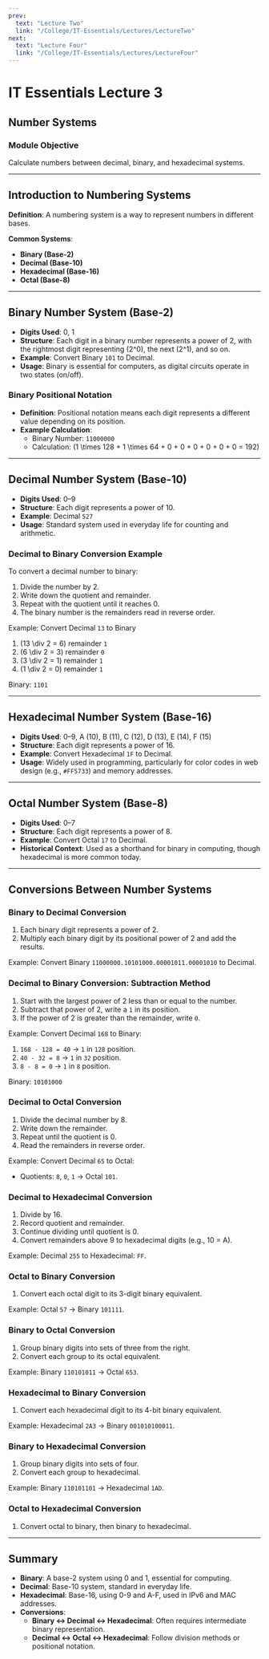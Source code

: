 ```yaml
---
prev:
  text: "Lecture Two"
  link: "/College/IT-Essentials/Lectures/LectureTwo"
next:
  text: "Lecture Four"
  link: "/College/IT-Essentials/Lectures/LectureFour"
---
```


# IT Essentials Lecture 3

## Number Systems

### Module Objective

Calculate numbers between decimal, binary, and hexadecimal systems.

---

## Introduction to Numbering Systems

**Definition**: A numbering system is a way to represent numbers in different bases.

**Common Systems**:

- **Binary (Base-2)**
- **Decimal (Base-10)**
- **Hexadecimal (Base-16)**
- **Octal (Base-8)**

---

## Binary Number System (Base-2)

- **Digits Used**: 0, 1
- **Structure**: Each digit in a binary number represents a power of 2, with the rightmost digit representing \(2^0\), the next \(2^1\), and so on.
- **Example**: Convert Binary `101` to Decimal.
- **Usage**: Binary is essential for computers, as digital circuits operate in two states (on/off).

### Binary Positional Notation

- **Definition**: Positional notation means each digit represents a different value depending on its position.
- **Example Calculation**:
  - Binary Number: `11000000`
  - Calculation: \(1 \times 128 + 1 \times 64 + 0 + 0 + 0 + 0 + 0 + 0 = 192\)

---

## Decimal Number System (Base-10)

- **Digits Used**: 0–9
- **Structure**: Each digit represents a power of 10.
- **Example**: Decimal `527`
- **Usage**: Standard system used in everyday life for counting and arithmetic.

### Decimal to Binary Conversion Example

To convert a decimal number to binary:

1. Divide the number by 2.
2. Write down the quotient and remainder.
3. Repeat with the quotient until it reaches 0.
4. The binary number is the remainders read in reverse order.

Example: Convert Decimal `13` to Binary

1. \(13 \div 2 = 6\) remainder `1`
2. \(6 \div 2 = 3\) remainder `0`
3. \(3 \div 2 = 1\) remainder `1`
4. \(1 \div 2 = 0\) remainder `1`

Binary: `1101`

---

## Hexadecimal Number System (Base-16)

- **Digits Used**: 0–9, A (10), B (11), C (12), D (13), E (14), F (15)
- **Structure**: Each digit represents a power of 16.
- **Example**: Convert Hexadecimal `1F` to Decimal.
- **Usage**: Widely used in programming, particularly for color codes in web design (e.g., `#FF5733`) and memory addresses.

---

## Octal Number System (Base-8)

- **Digits Used**: 0–7
- **Structure**: Each digit represents a power of 8.
- **Example**: Convert Octal `17` to Decimal.
- **Historical Context**: Used as a shorthand for binary in computing, though hexadecimal is more common today.

---

## Conversions Between Number Systems

### Binary to Decimal Conversion

1. Each binary digit represents a power of 2.
2. Multiply each binary digit by its positional power of 2 and add the results.

Example: Convert Binary `11000000.10101000.00001011.00001010` to Decimal.

### Decimal to Binary Conversion: Subtraction Method

1. Start with the largest power of 2 less than or equal to the number.
2. Subtract that power of 2, write a `1` in its position.
3. If the power of 2 is greater than the remainder, write `0`.

Example: Convert Decimal `168` to Binary:

1. `168 - 128 = 40` → `1` in `128` position.
2. `40 - 32 = 8` → `1` in `32` position.
3. `8 - 8 = 0` → `1` in `8` position.

Binary: `10101000`

### Decimal to Octal Conversion

1. Divide the decimal number by 8.
2. Write down the remainder.
3. Repeat until the quotient is 0.
4. Read the remainders in reverse order.

Example: Convert Decimal `65` to Octal:

- Quotients: `8`, `0`, `1` → Octal `101`.

### Decimal to Hexadecimal Conversion

1. Divide by 16.
2. Record quotient and remainder.
3. Continue dividing until quotient is 0.
4. Convert remainders above 9 to hexadecimal digits (e.g., 10 = A).

Example: Decimal `255` to Hexadecimal: `FF`.

### Octal to Binary Conversion

1. Convert each octal digit to its 3-digit binary equivalent.

Example: Octal `57` → Binary `101111`.

### Binary to Octal Conversion

1. Group binary digits into sets of three from the right.
2. Convert each group to its octal equivalent.

Example: Binary `110101011` → Octal `653`.

### Hexadecimal to Binary Conversion

1. Convert each hexadecimal digit to its 4-bit binary equivalent.

Example: Hexadecimal `2A3` → Binary `001010100011`.

### Binary to Hexadecimal Conversion

1. Group binary digits into sets of four.
2. Convert each group to hexadecimal.

Example: Binary `110101101` → Hexadecimal `1AD`.

### Octal to Hexadecimal Conversion

1. Convert octal to binary, then binary to hexadecimal.

---

## Summary

- **Binary**: A base-2 system using 0 and 1, essential for computing.
- **Decimal**: Base-10 system, standard in everyday life.
- **Hexadecimal**: Base-16, using 0-9 and A-F, used in IPv6 and MAC addresses.
- **Conversions**:
  - **Binary ↔ Decimal ↔ Hexadecimal**: Often requires intermediate binary representation.
  - **Decimal ↔ Octal ↔ Hexadecimal**: Follow division methods or positional notation.
